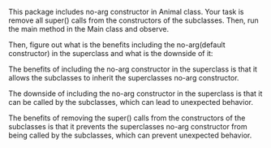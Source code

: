 This package includes no-arg constructor in Animal class. 
Your task is remove all super() calls from the constructors of the subclasses. 
Then, run the main method in the Main class and observe.

Then, figure out what is the benefits including the no-arg(default constructor) 
in the superclass and what is the downside of it: 

The benefits of including the no-arg constructor in the superclass is that it allows the subclasses to 
inherit the superclasses no-arg constructor.

The downside of including the no-arg constructor in the superclass is that it can be called by the subclasses, 
which can lead to unexpected behavior.

The benefits of removing the super() calls from the constructors of the subclasses is that it prevents 
the superclasses no-arg constructor from being called by the subclasses, 
which can prevent unexpected behavior.

